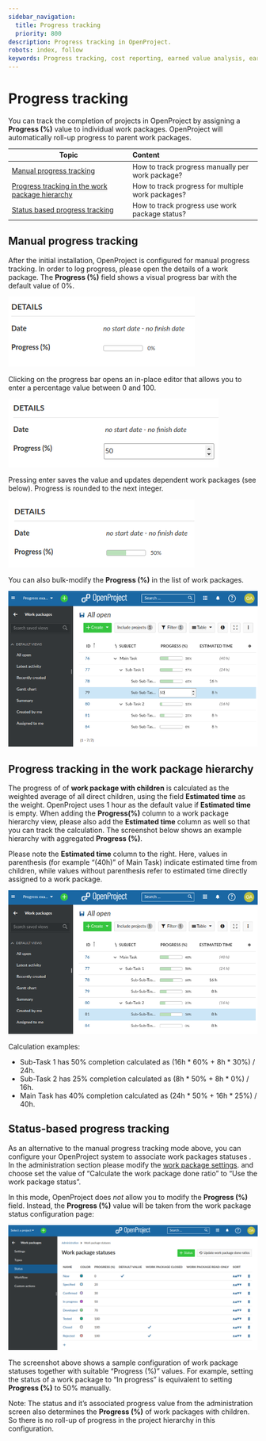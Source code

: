 ```yaml
---
sidebar_navigation:
  title: Progress tracking
  priority: 800
description: Progress tracking in OpenProject.
robots: index, follow
keywords: Progress tracking, cost reporting, earned value analysis, earned value management
---
```


# Progress tracking

You can track the completion of projects in OpenProject by assigning 
a **Progress (%)** value to individual work packages. 
OpenProject will automatically roll-up progress to parent work packages.

| Topic                                                                                               | Content                                           |
|-----------------------------------------------------------------------------------------------------|:--------------------------------------------------|
| [Manual progress tracking](#manual-progress-tracking)                                               | How to track progress manually per work package?  |
| [Progress tracking in the work package hierarchy](#progress-tracking-in-the-work-package-hierarchy) | How to track progress for multiple work packages? |
| [Status based progress tracking](#status-based-progress-tracking)                                   | How to track progress use work package status?    |

## Manual progress tracking

After the initial installation, OpenProject is configured
for manual progress tracking. In order to log progress,
please open the details of a work package.
The **Progress (%)** field shows a visual progress bar with
the default value of 0%.

![Work package progress field](progress-tracking-wp-field.png)

Clicking on the progress bar opens an in-place editor 
that allows you to enter a percentage value between 0 and 100.

![Work package progress field with editor](progress-tracking-wp-field-editor.png)

Pressing enter saves the value and updates dependent work packages (see below). 
Progress is rounded to the next integer.

![Work package progress field with 50%](progress-tracking-wp-field-50perc.png)

You can also bulk-modify the **Progress (%)** in the list of work packages.

![Bulk editing progress](progress-tracking-bulk-editing.png)

## Progress tracking in the work package hierarchy

The progress of of **work package with children** is calculated as the 
weighted average of all direct children, using the field **Estimated time** 
as the weight. OpenProject uses 1 hour as the default value if 
**Estimated time** is empty. 
When adding the **Progress(%)** column to a work 
package hierarchy view, please also add the **Estimated time** 
column as well so that you can track the calculation.
The screenshot below shows an example hierarchy with aggregated 
**Progress (%)**.

Please note the **Estimated time** column to the right. 
Here, values in parenthesis (for example “(40h)” of Main Task) 
indicate estimated time from children, while values without 
parenthesis refer to estimated time directly assigned to a work 
package. 

![Progress calculation in the WP hierarchy](progress-tracking-hierarchy-progress.png)

Calculation examples:
 * Sub-Task 1 has 50% completion calculated as (16h * 60% + 8h * 30%) / 24h.
 * Sub-Task 2 has 25% completion calculated as (8h * 50% + 8h * 0%) / 16h.
 * Main Task has 40% completion calculated as (24h * 50% + 16h * 25%) / 40h.

## Status-based progress tracking

As an alternative to the manual progress tracking mode above, you can configure 
your OpenProject system to associate work packages statuses .
In the administration section please modify the 
[work package settings](../../../system-admin-guide/manage-work-packages/work-package-settings).
and choose set the value of “Calculate the work package done ratio” to 
“Use the work package status”.

In this mode, OpenProject does _not_ allow you to modify the 
**Progress (%)** field.
Instead, the **Progress (%)** value will be taken from the work package 
status configuration page:

![Progress calculation in the WP hierarchy](progress-tracking-admin-status-percentage.png)

The screenshot above shows a sample configuration of work package 
statuses together with suitable “Progress (%)” values. 
For example, setting the status of a work package to “In progress” 
is equivalent to setting **Progress (%)** to 50% manually.

Note: The status and it’s associated progress value from the 
administration screen also determines the **Progress (%)** of 
work packages with children. So there is no roll-up of progress 
in the project hierarchy in this configuration.
